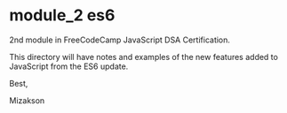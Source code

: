 # module_2 es6

2nd module in FreeCodeCamp JavaScript DSA Certification.

This directory will have notes and examples of the new features added to JavaScript from the ES6 update.

Best, 

Mizakson